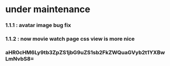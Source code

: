 # under maintenance

### 1.1.1 : avatar image bug fix
### 1.1.2 : now movie watch page css view is more nice

### aHR0cHM6Ly9tb3ZpZS1jbG9uZS1sb2FkZWQuaGVyb2t1YXBwLmNvbS8=